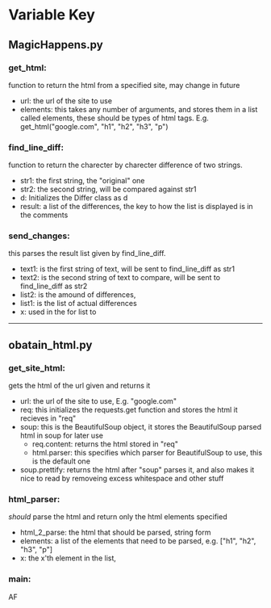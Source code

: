 # Variable Key

## MagicHappens.py

### get_html:

function to return the html from a specified site, may change in future

- url: the url of the site to use
- elements: this takes any number of arguments, and stores them in a list called elements, these should be types of html tags. E.g. get_html("google.com", "h1", "h2", "h3", "p")

### find_line_diff:

function to return the charecter by charecter difference of two strings.

- str1: the first string, the "original" one
- str2: the second string, will be compared against str1
- d: Initializes the Differ class as d
- result: a list of the differences, the key to how the list is displayed is in the comments

### send_changes:

this parses the result list given by find_line_diff.

- text1: is the first string of text, will be sent to find_line_diff as str1
- text2: is the second string of text to compare, will be sent to find_line_diff as str2
- list2: is the amound of differences,
- list1: is the list of actual differences
- x: used in the for list to

---

## obatain_html.py

### get_site_html:

gets the html of the url given and returns it

- url: the url of the site to use, E.g. "google.com"
- req: this initializes the requests.get function and stores the html it recieves in "req"
- soup: this is the BeautifulSoup object, it stores the BeautifulSoup parsed html in soup for later use
  - req.content: returns the html stored in "req"
  - html.parser: this specifies which parser for BeautifulSoup to use, this is the default one
- soup.prettify: returns the html after "soup" parses it, and also makes it nice to read by removeing excess whitespace and other stuff

### html_parser:

_should_ parse the html and return only the html elements specified

- html_2_parse: the html that should be parsed, string form
- elements: a list of the elements that need to be parsed, e.g. ["h1", "h2", "h3", "p"]
- x: the x'th element in the list,

### main:

AF
